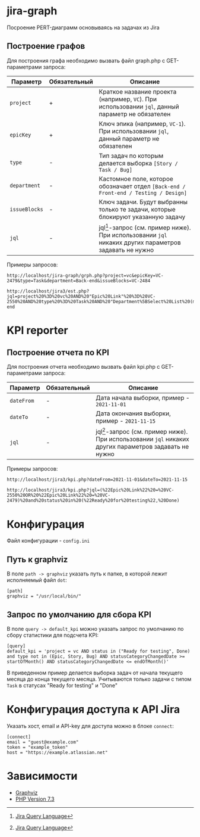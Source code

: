 # jira-graph

Посроение PERT-диаграмм основываясь на задачах из Jira

## Построение графов
Для построения графа необходимо вызвать файл graph.php с GET-параметрами запроса:

|Параметр | Обязательный |Описание |
|---------|--------------|---------|
|`project` | + |Краткое название проекта (например, `VC`). При использовании `jql`, данный параметр не обязателен |
|`epicKey` | + |Ключ эпика (например, `VC-1`). При использовании `jql`, данный параметр не обязателен |
|`type` | - |Тип задач по которым делается выборка `[Story / Task / Bug]` |
|`department` | - |Кастомное поле, которое обозначает отдел `[Back-end / Front-end / Testing / Design]` |
|`issueBlocks` | - |Ключ задачи. Будут выбранны только те задачи, которые блокируют указанную задачу|
|`jql` | - |jql[^1]-запрос (см. пример ниже). При использовании `jql` никаких других параметров задавать не нужно |


Примеры запросов:
```
http://localhost/jira-graph/grph.php?project=vc&epicKey=VC-2479&type=Task&department=Back-end&issueBlocks=VC-2484

http://localhost/jira3/est.php?jql=project%20%3D%20vc%20AND%20"Epic%20Link"%20%3D%20VC-2550%20AND%20type%20%3D%20Task%20AND%20"Department%5BSelect%20List%20(multiple%20choices)%5D"%20%3D%20Front-end
```

# KPI reporter

## Построение отчета по KPI

Для построения отчета необходимо вызвать файл kpi.php с GET-параметрами запроса:

|Параметр | Обязательный |Описание |
|---------|--------------|---------|
|`dateFrom` | - |Дата начала выборки, пример - `2021-11-01` |
|`dateTo` | - |Дата окончания выборки, пример - `2021-11-15` |
|`jql` | - |jql[^1]-запрос (см. пример ниже). При использовании `jql` никаких других параметров задавать не нужно |

Примеры запросов:
```
http://localhost/jira3/kpi.php?dateFrom=2021-11-01&dateTo=2021-11-15

http://localhost/jira3/kpi.php?jql=(%22Epic%20Link%22%20=%20VC-2550%20OR%20%22Epic%20Link%22%20=%20VC-2479)%20and%20status%20in%20(%22Ready%20for%20testing%22,%20Done)
```

# Конфигурация

Файл конфигурации - `config.ini`

## Путь к graphviz

В поле `path -> graphviz` указать путь к папке, в которой лежит исполняемый файл `dot`:
```
[path]
graphviz = "/usr/local/bin/"
```

## Запрос по умолчанию для сбора KPI
В поле `query -> default_kpi` можно указать запрос по умолчанию по сбору статистики для подсчета KPI:

```
[query]
default_kpi = 'project = vc AND status in ("Ready for testing", Done) and type not in (Epic, Story, Bug) AND statusCategoryChangedDate >= startOfMonth() AND statusCategoryChangedDate <= endOfMonth()'

```
В приведенном пример делается выборка задач от начала текущего месяца до конца текущего месяца. Учитываются только задачи с типом `Task` в статусах "Ready for testing" и "Done"

# Конфигурация доступа к API Jira

Указать хост, email и API-key для доступа можно в блоке `connect`:
```
[connect]
email = "guest@example.com"
token = "example_token"
host = "https://example.atlassian.net"

```


# Зависимости

- [Graphviz](https://graphviz.org/download/)
- [PHP Version 7.3](https://www.php.net/downloads.php)


[^1]: [Jira Query Language](https://www.atlassian.com/ru/software/jira/guides/expand-jira/jql)